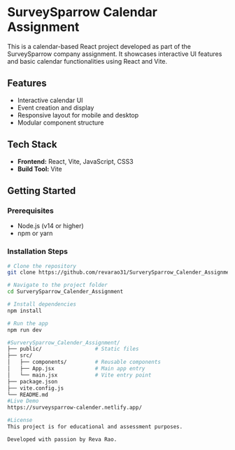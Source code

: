 # SurveySparrow Calendar Assignment

This is a calendar-based React project developed as part of the SurveySparrow company assignment. It showcases interactive UI features and basic calendar functionalities using React and Vite.

## Features

- Interactive calendar UI
- Event creation and display
- Responsive layout for mobile and desktop
- Modular component structure

## Tech Stack

- **Frontend:** React, Vite, JavaScript, CSS3
- **Build Tool:** Vite

## Getting Started

### Prerequisites

- Node.js (v14 or higher)
- npm or yarn

### Installation Steps

```bash
# Clone the repository
git clone https://github.com/revarao31/SurverySparrow_Calender_Assignment.git

# Navigate to the project folder
cd SurverySparrow_Calender_Assignment

# Install dependencies
npm install

# Run the app
npm run dev

#SurverySparrow_Calender_Assignment/
├── public/                 # Static files
├── src/
│   ├── components/         # Reusable components
│   ├── App.jsx             # Main app entry
│   └── main.jsx            # Vite entry point
├── package.json
├── vite.config.js
└── README.md
#Live Demo
https://surveysparrow-calender.netlify.app/

#License
This project is for educational and assessment purposes.

Developed with passion by Reva Rao.
